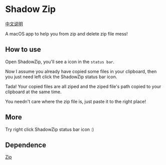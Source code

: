 # Shadow Zip

[中文说明](README_CN.md)

A macOS app to help you from zip and delete zip file mess!

## How to use

Open ShadowZip, you'll see a icon in the `status bar`. 

Now I assume you already have copied some files in your clipboard, then you just need left click the ShadowZip status bar icon. 

Tada! Your copied files are all ziped and the ziped file's path copied to your clipboard at the same time. 

You needn't care where the zip file is, just paste it to the right place!

## More

Try right click ShadowZip status bar icon :) 

## Dependence

[Zip](https://github.com/marmelroy/Zip)
